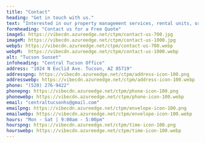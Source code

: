 ```yaml
---
title: "Contact"
heading: "Get in touch with us."
text: "Interested in our property management services, rental units, or parking spaces? Send us a message below. Our knowledgeable team members are looking forward to hearing from you!"
formheading: "Contact us for a Free Quote"
imageS: https://vibecdn.azureedge.net/ctpm/contact-us-700.jpg
imageM: https://vibecdn.azureedge.net/ctpm/contact-us-1000.jpg
webpS: https://vibecdn.azureedge.net/ctpm/contact-us-700.webp
webpM:  https://vibecdn.azureedge.net/ctpm/contact-us-1000.webp
alt: "Tucson Sunset"
infoheading: "Central Tucson Office"
address: "1024 N Euclid Ave. Tucson, AZ 85719"
addresspng: https://vibecdn.azureedge.net/ctpm/address-icon-100.png
addresswebp: https://vibecdn.azureedge.net/ctpm/address-icon-100.webp
phone: "(520) 276-9422"
phonepng: https://vibecdn.azureedge.net/ctpm/phone-icon-100.png
phonewebp: https://vibecdn.azureedge.net/ctpm/phone-icon-100.webp
email: "centraltucsonhs@gmail.com"
emailpng: https://vibecdn.azureedge.net/ctpm/envelope-icon-100.png
emailwebp: https://vibecdn.azureedge.net/ctpm/envelope-icon-100.webp
hours: "Mon - Sat | 9:00am - 5:00pm"
hourspng: https://vibecdn.azureedge.net/ctpm/time-icon-100.png
hourswebp: https://vibecdn.azureedge.net/ctpm/time-icon-100.webp
---
```


